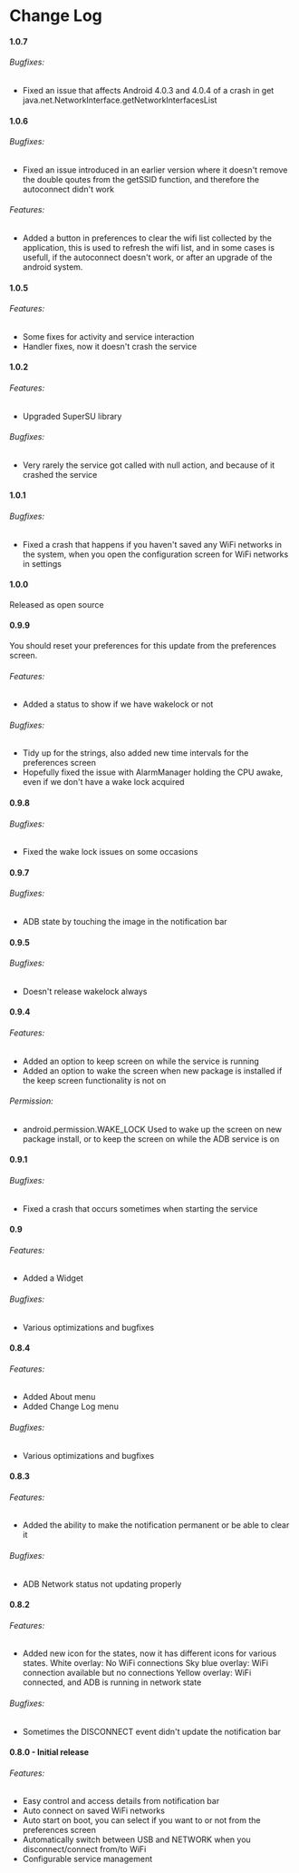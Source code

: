 Change Log
==========
#### 1.0.7

###### Bugfixes:

* Fixed an issue that affects Android 4.0.3 and 4.0.4 of a crash in get java.net.NetworkInterface.getNetworkInterfacesList

#### 1.0.6

###### Bugfixes:

* Fixed an issue introduced in an earlier version where it doesn't remove the double qoutes from the getSSID function, and therefore the autoconnect didn't work

###### Features:

* Added a button in preferences to clear the wifi list collected by the application, this is used to refresh the wifi list, and in some cases is usefull, if the autoconnect doesn't work, or after an upgrade of the android system.

#### 1.0.5

###### Features:

* Some fixes for activity and service interaction
* Handler fixes, now it doesn't crash the service

#### 1.0.2

###### Features:

* Upgraded SuperSU library

###### Bugfixes:

* Very rarely the service got called with null action, and because of it crashed the service

#### 1.0.1

###### Bugfixes:

* Fixed a crash that happens if you haven't saved any WiFi networks in the system, when you open the configuration screen for WiFi networks in settings

#### 1.0.0

Released as open source

#### 0.9.9

You should reset your preferences for this update from the preferences screen.

###### Features:

* Added a status to show if we have wakelock or not

###### Bugfixes:

* Tidy up for the strings, also added new time intervals for the preferences screen
* Hopefully fixed the issue with AlarmManager holding the CPU awake, even if we don't have a wake lock acquired


#### 0.9.8

###### Bugfixes:

* Fixed the wake lock issues on some occasions

#### 0.9.7

###### Bugfixes: 

* ADB state by touching the image in the notification bar

#### 0.9.5

###### Bugfixes:

* Doesn't release wakelock always

#### 0.9.4

###### Features:
* Added an option to keep screen on while the service is running
* Added an option to wake the screen when new package is installed if the keep screen functionality is not on

###### Permission:
* android.permission.WAKE_LOCK
  Used to wake up the screen on new package install, or to keep the screen on while the ADB service is on

#### 0.9.1

###### Bugfixes:
* Fixed a crash that occurs sometimes when starting the service

#### 0.9

###### Features: 
* Added a Widget

###### Bugfixes:
* Various optimizations and bugfixes

#### 0.8.4

###### Features: 
* Added About menu
* Added Change Log menu

###### Bugfixes:
* Various optimizations and bugfixes

#### 0.8.3

###### Features:
* Added the ability to make the notification permanent or be able to clear it

###### Bugfixes:
* ADB Network status not updating properly

#### 0.8.2

###### Features:
* Added new icon for the states, now it has different icons for various states.
  White overlay: No WiFi connections
  Sky blue overlay: WiFi connection available but no connections
  Yellow overlay: WiFi connected, and ADB is running in network state

###### Bugfixes:
* Sometimes the DISCONNECT event didn't update the notification bar

#### 0.8.0 - Initial release

###### Features:
* Easy control and access details from notification bar
* Auto connect on saved WiFi networks
* Auto start on boot, you can select if you want to or not from the preferences screen
* Automatically switch between USB and NETWORK when you disconnect/connect from/to WiFi
* Configurable service management
